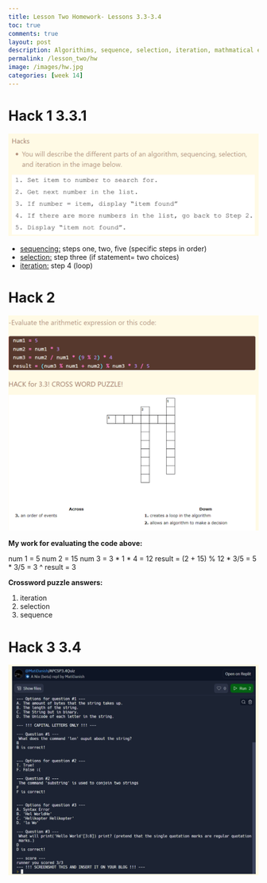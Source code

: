 ```yaml
---
title: Lesson Two Homework- Lessons 3.3-3.4
toc: true
comments: true
layout: post
description: Algorithims, sequence, selection, iteration, mathmatical expressions, MOD, string concatination
permalink: /lesson_two/hw
image: /images/hw.jpg
categories: [week 14]
---
```


# Hack 1 3.3.1

![Hack Prompt](/images/hackprompt.png)

- <u>sequencing:</u> steps one, two, five (specific steps in order)
- <u>selection:</u> step three (if statement= two choices)
- <u>iteration:</u> step 4 (loop)

# Hack 2 

![Hack 2](/images/lessontwohacktwo.png)

**My work for evaluating the code above:**

num 1 = 5
num 2 = 15
num 3 = 3 * 1 * 4 = 12
result = (2 + 15) % 12 * 3/5 = 5 * 3/5 = 3
^
result = 3

**Crossword puzzle answers:**

1. iteration
2. selection
3. sequence


# Hack 3 3.4

![Quiz](/images/lessontwohackthree.png)